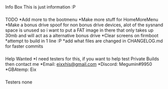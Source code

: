 ##
Info Box
This is just information :P

###
TODO
*Add more to the bootmenu
*Make more stuff for HomeMoreMenu
*Make a bonus drive spoof for non bonus drive devices, alot of the sysnand space is unused so i want to put a FAT image in there that only takes up 30mb and will act as a alternative bonus drive
*Clear screens on firmboot
*attempt to build in 1 line :P
*add what files are changed in CHANGELOG.md for faster commits

###
Help Wanted
*I need testers for this, if you want to help test Private Builds then contact me
*Email: eixxhis@gmail.com
*Discord: Megumin#9950
*GBAtemp: Eix

###
Testers
none